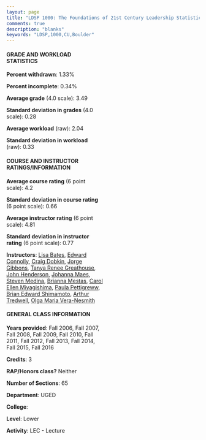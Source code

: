```yaml
---
layout: page
title: "LDSP 1000: The Foundations of 21st Century Leadership Statistics"
comments: true
description: "blanks"
keywords: "LDSP,1000,CU,Boulder"
---
```

<head>
<script src="https://ajax.googleapis.com/ajax/libs/jquery/2.1.3/jquery.min.js"></script>
<script src="https://dl.dropboxusercontent.com/s/pc42nxpaw1ea4o9/highcharts.js?dl=0"></script>
<!-- <script src="../assets/js/highcharts.js"></script> -->
<style type="text/css">@font-face {
	font-family: "Bebas Neue";
	src: url(https://www.filehosting.org/file/details/544349/BebasNeue Regular.otf) format("opentype");
	}
	h1.Bebas { 
		font-family: "Bebas Neue", Verdana, Tahoma;
	}
</style>
</head>
<body>
	<div id="container" style="float: right; width: 45%; height: 88%; margin-left: 2.5%; margin-right: 2.5%;"></div>
	<script language="JavaScript">
		$(document).ready(function() {
		var chart = {type: 'column'};
		var title = {text: 'Grade Distribution'};
		var xAxis = {categories: ['A','B','C','D','F'],crosshair: true};
		var yAxis = {min: 0,title: {text: 'Percentage'}};
		var tooltip = {headerFormat: '<center><b><span style="font-size:20px">{point.key}</span></b></center>',
		               pointFormat: '<td style="padding:0"><b>{point.y:.1f}%</b></td>',
		               footerFormat: '</table>',shared: true,useHTML: true};
		var plotOptions = {column: {pointPadding: 0.0,borderWidth: 0}};  
		var credits = {enabled: false};var series= [{name: 'Percent',data: [64.68,27.08,5.86,1.35,1.03,]}];
		var json = {};
		json.chart = chart;
		json.title = title;
		json.tooltip = tooltip;
		json.xAxis = xAxis;
		json.yAxis = yAxis;  
		json.series = series;
		json.plotOptions = plotOptions;  
		json.credits = credits;
		$('#container').highcharts(json);
	});
	</script>
</body>
			   
#### GRADE AND WORKLOAD STATISTICS

**Percent withdrawn**: 1.33%

**Percent incomplete**: 0.34%

**Average grade** (4.0 scale): 3.49

**Standard deviation in grades** (4.0 scale): 0.28

**Average workload** (raw): 2.04

**Standard deviation in workload** (raw): 0.33

#### COURSE AND INSTRUCTOR RATINGS/INFORMATION

**Average course rating** (6 point scale): 4.2

**Standard deviation in course rating** (6 point scale): 0.66

**Average instructor rating** (6 point scale): 4.81

**Standard deviation in instructor rating** (6 point scale): 0.77

**Instructors**: <a href='../../instructors/Lisa_Bates'>Lisa Bates</a>, <a href='../../instructors/Edward_Connolly'>Edward Connolly</a>, <a href='../../instructors/Craig_Dobkin'>Craig Dobkin</a>, <a href='../../instructors/Jorge_Gibbons'>Jorge Gibbons</a>, <a href='../../instructors/Tanya_Renee_Greathouse'>Tanya Renee Greathouse</a>, <a href='../../instructors/John_Henderson'>John Henderson</a>, <a href='../../instructors/Johanna_Maes'>Johanna Maes</a>, <a href='../../instructors/Steven_Medina'>Steven Medina</a>, <a href='../../instructors/Brianna_Mestas'>Brianna Mestas</a>, <a href='../../instructors/Carol_Ellen_Miyagishima'>Carol Ellen Miyagishima</a>, <a href='../../instructors/Paula_Pettigreww'>Paula Pettigreww</a>, <a href='../../instructors/Brian_Edward_Shimamoto'>Brian Edward Shimamoto</a>, <a href='../../instructors/Arthur_Tredwell'>Arthur Tredwell</a>, <a href='../../instructors/Olga_Maria_Vera-Nesmith'>Olga Maria Vera-Nesmith</a>

#### GENERAL CLASS INFORMATION

**Years provided**: Fall 2006, Fall 2007, Fall 2008, Fall 2009, Fall 2010, Fall 2011, Fall 2012, Fall 2013, Fall 2014, Fall 2015, Fall 2016

**Credits**: 3

**RAP/Honors class?** Neither

**Number of Sections**: 65

**Department**: UGED

**College**: 

**Level**: Lower

**Activity**: LEC - Lecture
